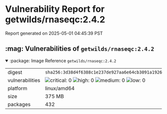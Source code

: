 # Vulnerability Report for getwilds/rnaseqc:2.4.2

Report generated on 2025-05-01 04:45:39 PST

<h2>:mag: Vulnerabilities of <code>getwilds/rnaseqc:2.4.2</code></h2>

<details open="true"><summary>:package: Image Reference</strong> <code>getwilds/rnaseqc:2.4.2</code></summary>
<table>
<tr><td>digest</td><td><code>sha256:3d38d4f6388c1e237de927aa6e64cb3091a1926e8fb9f18a4f0dcb4ffbc7c911</code></td><tr><tr><td>vulnerabilities</td><td><img alt="critical: 0" src="https://img.shields.io/badge/critical-0-lightgrey"/> <img alt="high: 0" src="https://img.shields.io/badge/high-0-lightgrey"/> <img alt="medium: 0" src="https://img.shields.io/badge/medium-0-lightgrey"/> <img alt="low: 0" src="https://img.shields.io/badge/low-0-lightgrey"/> <!-- unspecified: 0 --></td></tr>
<tr><td>platform</td><td>linux/amd64</td></tr>
<tr><td>size</td><td>375 MB</td></tr>
<tr><td>packages</td><td>432</td></tr>
</table>
</details></table>
</details>

<table></table>